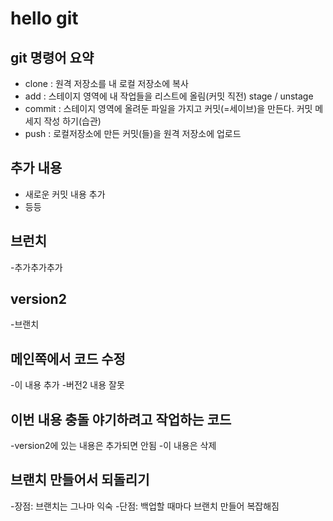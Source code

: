 # hello git

## git 명령어 요약

- clone : 원격 저장소를 내 로컬 저장소에 복사
- add : 스테이지 영역에 내 작업들을 리스트에 올림(커밋 직전) stage / unstage
- commit : 스테이지 영역에 올려둔 파일을 가지고 커밋(=세이브)을 만든다. 커밋 메세지 작성 하기(습관)
- push : 로컬저장소에 만든 커밋(들)을 원격 저장소에 업로드


## 추가 내용
- 새로운 커밋 내용 추가
- 등등

## 브런치 
-추가추가추가


## version2
-브랜치

## 메인쪽에서 코드 수정
-이 내용 추가
-버전2 내용 잘못

## 이번 내용 충돌 야기하려고 작업하는 코드
-version2에 있는 내용은 추가되면 안됨
-이 내용은 삭제

## 브랜치 만들어서 되돌리기
-장점: 브랜치는 그나마 익숙
-단점: 백업할 때마다 브랜치 만들어 복잡해짐